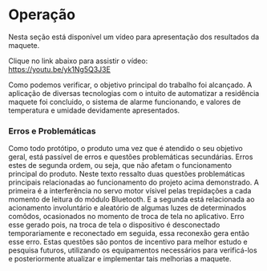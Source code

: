 # Operação

Nesta seção está disponível um vídeo para apresentação dos resultados da maquete.

Clique no link abaixo para assistir o vídeo:
<br> https://youtu.be/yk1Ng5Q3J3E

Como podemos verificar, o objetivo principal do trabalho foi alcançado. A aplicação de diversas tecnologias com o intuito de automatizar a residência maquete foi concluido, o sistema de alarme funcionando, e valores de temperatura e umidade devidamente apresentados.

### Erros e Problemáticas

Como todo protótipo, o produto uma vez que é atendido o seu objetivo geral, está passível de erros e questões problemáticas secundárias. Erros estes de segunda ordem, ou seja, que não afetam o funcionamento principal do produto. Neste texto ressalto duas questões problemáticas principais relacionadas ao funcionamento do projeto acima demonstrado. A primeira é a interferência no servo motor vísivel pelas trepidações a cada momento de leitura do módulo Bluetooth. E a segunda está relacionada ao acionamento involuntário e aleatório de algumas luzes de determinados comôdos, ocasionados no momento de troca de tela no aplicativo. Erro esse gerado pois, na troca de tela o dispositivo é desconectado temporariamente e reconectado em seguida, essa reconexão gera então esse erro. Estas questões são pontos de incentivo para melhor estudo e pesquisa futuros, utilizando os equipamentos necessários para verificá-los e posteriormente atualizar e implementar tais melhorias a maquete.
